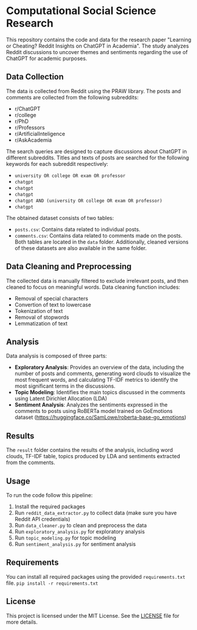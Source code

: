 # Computational Social Science Research
This repository contains the code and data for the research paper "Learning or Cheating? Reddit Insights on ChatGPT in Academia". The study analyzes Reddit discussions to uncover themes and sentiments regarding the use of ChatGPT for academic purposes.

## Data Collection
The data is collected from Reddit using the PRAW library. The posts and comments are collected from the following subreddits:
- r/ChatGPT
- r/college
- r/PhD
- r/Professors
- r/ArtificialInteligence
- r/AskAcademia

The search queries are designed to capture discussions about ChatGPT in different subreddits. Titles and texts of posts are searched for the following keywords for each subreddit respectively:
- `university OR college OR exam OR professor`
- `chatgpt`
- `chatgpt`
- `chatgpt`
- `chatgpt AND (university OR college OR exam OR professor)`
- `chatgpt`

The obtained dataset consists of two tables:
- `posts.csv`: Contains data related to individual posts.
- `comments.csv`: Contains data related to comments made on the posts.
Both tables are located in the `data` folder. Additionally, cleaned versions of these datasets are also available in the same folder.

## Data Cleaning and Preprocessing
The collected data is manually filtered to exclude irrelevant posts, and then cleaned to focus on meaningful words.
Data cleaning function includes:
- Removal of special characters
- Convertion of text to lowercase
- Tokenization of text
- Removal of stopwords
- Lemmatization of text

## Analysis
Data analysis is composed of three parts:
- **Exploratory Analysis**: Provides an overview of the data, including the number of posts and comments, generating word clouds to visualize the most frequent words, and calculating TF-IDF metrics to identify the most significant terms in the discussions.
- **Topic Modeling**: Identifies the main topics discussed in the comments using Latent Dirichlet Allocation (LDA) 
- **Sentiment Analysis**: Analyzes the sentiments expressed in the comments to posts using RoBERTa model trained on GoEmotions dataset (https://huggingface.co/SamLowe/roberta-base-go_emotions)

## Results
The `result` folder contains the results of the analysis, including word clouds, TF-IDF table, topics produced by LDA and sentiments extracted from the comments.

## Usage
To run the code follow this pipeline:
1. Install the required packages
2. Run `reddit_data_extractor.py` to collect data (make sure you have Reddit API credentials)
3. Run `data_cleaner.py` to clean and preprocess the data
4. Run `exploratory_analysis.py` for exploratory analysis
5. Run `topic_modeling.py` for topic modeling
6. Run `sentiment_analysis.py` for sentiment analysis

## Requirements
You can install all required packages using the provided `requirements.txt` file.
    ```
    pip install -r requirements.txt
    ```

## License
This project is licensed under the MIT License. See the [LICENSE](LICENSE) file for more details.